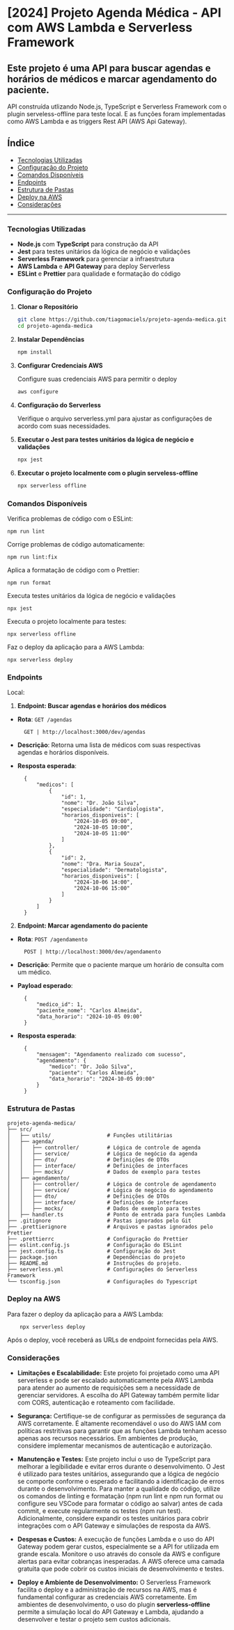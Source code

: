 # [2024] Projeto Agenda Médica - API com AWS Lambda e Serverless Framework

## Este projeto é uma API para buscar agendas e horários de médicos e marcar agendamento do paciente.

API construída utlizando Node.js, TypeScript e Serverless Framework com o plugin serveless-offline para teste local. E as funções foram implementadas como AWS Lambda e as triggers Rest API (AWS Api Gateway).

## Índice

- [Tecnologias Utilizadas](#tecnologias-utilizadas)
- [Configuração do Projeto](#configuração-do-projeto)
- [Comandos Disponíveis](#comandos-disponíveis)
- [Endpoints](#endpoints)
- [Estrutura de Pastas](#estrutura-de-pastas)
- [Deploy na AWS](#deploy-na-aws)
- [Considerações](#considerações)

---

### Tecnologias Utilizadas

- **Node.js** com **TypeScript** para construção da API
- **Jest** para testes unitários da lógica de negócio e validações
- **Serverless Framework** para gerenciar a infraestrutura
- **AWS Lambda** e **API Gateway** para deploy Serverless
- **ESLint** e **Prettier** para qualidade e formatação do código

### Configuração do Projeto

1. **Clonar o Repositório**
   ```bash
   git clone https://github.com/tiagomaciels/projeto-agenda-medica.git
   cd projeto-agenda-medica
   ```
2. **Instalar Dependências**

   ```bash
   npm install
   ```

3. **Configurar Credenciais AWS**

   Configure suas credenciais AWS para permitir o deploy

   ```bash
   aws configure
   ```

4. **Configuração do Serverless**

   Verifique o arquivo serverless.yml para ajustar as configurações de acordo com suas necessidades.


5. **Executar o Jest para testes unitários da lógica de negócio e validações**
      ```bash
      npx jest
      ```

6. **Executar o projeto localmente com o plugin serveless-offline**
      ```bash
      npx serverless offline
      ```

### Comandos Disponíveis

Verifica problemas de código com o ESLint:

    npm run lint

Corrige problemas de código automaticamente:

    npm run lint:fix

Aplica a formatação de código com o Prettier:

    npm run format

Executa testes unitários da lógica de negócio e validações

    npx jest

Executa o projeto localmente para testes:

    npx serverless offline

Faz o deploy da aplicação para a AWS Lambda:

    npx serverless deploy


### Endpoints

Local:

1. **Endpoint: Buscar agendas e horários dos médicos**

- **Rota**: `GET /agendas`

        GET | http://localhost:3000/dev/agendas

- **Descrição**: Retorna uma lista de médicos com suas respectivas agendas e horários disponíveis.
- **Resposta esperada**:

        {
            "medicos": [
                {
                    "id": 1,
                    "nome": "Dr. João Silva",
                    "especialidade": "Cardiologista",
                    "horarios_disponiveis": [
                        "2024-10-05 09:00",
                        "2024-10-05 10:00",
                        "2024-10-05 11:00"
                    ]
                },
                {
                    "id": 2,
                    "nome": "Dra. Maria Souza",
                    "especialidade": "Dermatologista",
                    "horarios_disponiveis": [
                        "2024-10-06 14:00",
                        "2024-10-06 15:00"
                    ]
                }
            ]
        }

2. **Endpoint: Marcar agendamento do paciente**

- **Rota**: `POST /agendamento`

        POST | http://localhost:3000/dev/agendamento

- **Descrição**: Permite que o paciente marque um horário de consulta com um médico.
- **Payload esperado**:

        {
            "medico_id": 1,
            "paciente_nome": "Carlos Almeida",
            "data_horario": "2024-10-05 09:00"
        }

- **Resposta esperada**:

        {
            "mensagem": "Agendamento realizado com sucesso",
            "agendamento": {
                "medico": "Dr. João Silva",
                "paciente": "Carlos Almeida",
                "data_horario": "2024-10-05 09:00"
            }
        }

### Estrutura de Pastas

    projeto-agenda-medica/
    ├── src/
    │   ├── utils/                  # Funções utilitárias
    │   ├── agenda/
    │   │   ├── controller/         # Lógica de controle de agenda
    │   │   ├── service/            # Lógica de negócio da agenda
    │   │   ├── dto/                # Definições de DTOs
    │   │   ├── interface/          # Definições de interfaces
    │   │   ├── mocks/              # Dados de exemplo para testes
    │   ├── agendamento/
    │   │   ├── controller/         # Lógica de controle de agendamento
    │   │   ├── service/            # Lógica de negócio do agendamento
    │   │   ├── dto/                # Definições de DTOs
    │   │   ├── interface/          # Definições de interfaces
    │   │   ├── mocks/              # Dados de exemplo para testes
    │   ├── handler.ts              # Ponto de entrada para funções Lambda
    ├── .gitignore                  # Pastas ignorados pelo Git
    ├── .prettierignore             # Arquivos e pastas ignorados pelo Prettier
    ├── .prettierrc                 # Configuração do Prettier
    ├── eslint.config.js            # Configuração do ESLint
    ├── jest.config.ts              # Configuração do Jest      
    ├── package.json                # Dependências do projeto
    ├── README.md                   # Instruções do projeto.
    ├── serverless.yml              # Configurações do Serverless Framework
    └── tsconfig.json               # Configurações do Typescript

### Deploy na AWS

Para fazer o deploy da aplicação para a AWS Lambda:

        npx serverless deploy

Após o deploy, você receberá as URLs de endpoint fornecidas pela AWS.

### Considerações

- **Limitações e Escalabilidade:** Este projeto foi projetado como uma API serverless e pode ser escalado automaticamente pela AWS Lambda para atender ao aumento de requisições sem a necessidade de gerenciar servidores. A escolha do API Gateway também permite lidar com CORS, autenticação e roteamento com facilidade.

- **Segurança:** Certifique-se de configurar as permissões de segurança da AWS corretamente. É altamente recomendável o uso do AWS IAM com políticas restritivas para garantir que as funções Lambda tenham acesso apenas aos recursos necessários. Em ambientes de produção, considere implementar mecanismos de autenticação e autorização.

- **Manutenção e Testes:** Este projeto inclui o uso de TypeScript para melhorar a legibilidade e evitar erros durante o desenvolvimento. O Jest é utilizado para testes unitários, assegurando que a lógica de negócio se comporte conforme o esperado e facilitando a identificação de erros durante o desenvolvimento. Para manter a qualidade do código, utilize os comandos de linting e formatação (npm run lint e npm run format ou configure seu VSCode para formatar o código ao salvar) antes de cada commit, e execute regularmente os testes (npm run test). Adicionalmente, considere expandir os testes unitários para cobrir integrações com o API Gateway e simulações de resposta da AWS.

- **Despesas e Custos:** A execução de funções Lambda e o uso do API Gateway podem gerar custos, especialmente se a API for utilizada em grande escala. Monitore o uso através do console da AWS e configure alertas para evitar cobranças inesperadas. A AWS oferece uma camada gratuita que pode cobrir os custos iniciais de desenvolvimento e testes.

- **Deploy e Ambiente de Desenvolvimento:** O Serverless Framework facilita o deploy e a administração de recursos na AWS, mas é fundamental configurar as credenciais AWS corretamente. Em ambientes de desenvolvimento, o uso do plugin **serverless-offline** permite a simulação local do API Gateway e Lambda, ajudando a desenvolver e testar o projeto sem custos adicionais.
